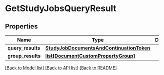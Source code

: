 # GetStudyJobsQueryResult

## Properties
Name | Type | Description | Notes
------------ | ------------- | ------------- | -------------
**query_results** | [**StudyJobDocumentsAndContinuationToken**](StudyJobDocumentsAndContinuationToken.md) |  | [optional] 
**group_results** | [**list[DocumentCustomPropertyGroup]**](DocumentCustomPropertyGroup.md) |  | [optional] 

[[Back to Model list]](../README.md#documentation-for-models) [[Back to API list]](../README.md#documentation-for-api-endpoints) [[Back to README]](../README.md)


